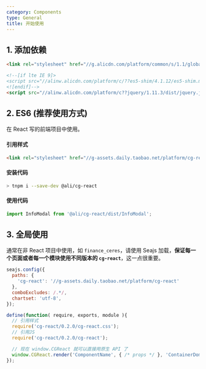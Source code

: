 ```yaml
---
category: Components
type: General
title: 开始使用
---
```



## 1. 添加依赖

```html
<link rel="stylesheet" href="//g.alicdn.com/platform/common/s/1.1/global/global.css">

<!--[if lte IE 9]>
<script src="//alinw.alicdn.com/platform/c/??es5-shim/4.1.12/es5-shim.min.js,es5-shim/4.1.12/es5-sham.min.js,console-polyfill/0.2.1/index.min.js,respond.js/1.4.2/respond.min.js"></script>
<![endif]-->
<script src="//alinw.alicdn.com/platform/c??jquery/1.11.3/dist/jquery.js,react/0.14.6/react-with-addons.js,react/0.14.6/react-dom.js,es6-promise/3.2.1/es6-promise.js,fetch-polyfill/ie8/fetch.js"></script>
```

## 2. ES6 (推荐使用方式)

在 React 写的前端项目中使用。

#### 引用样式

```html
<link rel="stylesheet" href="//g-assets.daily.taobao.net/platform/cg-react/0.2.0/cg-react.css">
```

#### 安装代码

```bash
> tnpm i --save-dev @ali/cg-react
```

#### 使用代码

```javascript
import InfoModal from '@ali/cg-react/dist/InfoModal';
```

## 3. 全局使用

通常在非 React 项目中使用，如 `finance_ceres`，请使用 Seajs 加载，**保证每一个页面或者每一个模块使用不同版本的 `cg-react`**，这一点很重要。

```javascript
seajs.config({
  paths: {
    'cg-react': '//g-assets.daily.taobao.net/platform/cg-react'
  },
  comboExcludes: /.*/,
  chartset: 'utf-8',
});

define(function( require, exports, module ){
  // 引用样式
  require('cg-react/0.2.0/cg-react.css');
  // 引用JS
  require('cg-react/0.2.0/cg-react');

  // 现在 window.CGReact 就可以直接用原生 API 了
  window.CGReact.render('ComponentName', { /* props */ }, 'ContainerDomId');
});
```

